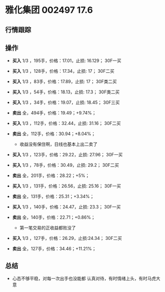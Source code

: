 # 雅化集团 002497 17.6

## 行情跟踪
  
## 操作
  - **买入** 1/3 ，195手，价格：17.01，止损: 16.129； 30F一买
  - **买入** 1/3 ，128手，价格：17.34，止损: 17； 30F二买
  - **买入** 1/3 ，83手，价格：17.89，止损: 17； 30F类二买
  - **买入** 1/3 ，54手，价格：18.13，止损: 17.3； 30F类二买
  - **买入** 1/3 ，34手，价格：19.07，止损: 18.45； 30F三买
  - **卖出** 全，494手，价格：19.49；+9.74%；

  - **买入** 1/3 ，112手，价格：32.44，止损: 31.16； 30F二买
  - **卖出** 全，112手，价格：30.94；+8.04%；
    - 收益没有保住啊，日线也基本上出二卖了

  - **买入** 1/3 ，123手，价格：29.22，止损: 27.96； 30F一买
  - **买入** 1/3 ，78手，价格：30.49，止损: 29.2； 30F二买
  - **卖出** 全，201手，价格：28.22；+5%；

  - **买入** 1/3 ，131手，价格：26.56，止损: 25.16； 30F一买
  - **卖出** 全，131手，价格：25.31；+3.34%；

  - **买入** 1/3 ，140手，价格：24.47，止损: 23.3； 30F一买
  - **卖出** 全，140手，价格：22.71；+0.86%；
    - 第一笔交易的正收益都败没了

  - **买入** 1/3 ，127手，价格：26.29，止损:24.34； 30F二买
  - **卖出** 全，127手，价格：34.46；+11.21%；

## 总结
  - 心态不够平稳，对每一次出手也没能都 认真对待，有时情绪上头，有时马虎大意